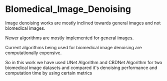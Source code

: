 # BIomedical_Image_Denoising

​Image denoising works are mostly inclined towards general images and not biomedical images.

​Newer algorithms are mostly implemented for general images.

​Current algorithms being used for biomedical image denoising are computationally expensive.

So in this work we have used UNet Algorithm and CBDNet Algorithm for two biomedical image datasets and compared it's denoising performance and computation time by using certain metrics
